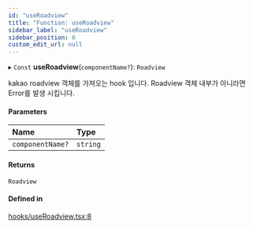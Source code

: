 ```yaml
---
id: "useRoadview"
title: "Function: useRoadview"
sidebar_label: "useRoadview"
sidebar_position: 0
custom_edit_url: null
---
```


▸ `Const` **useRoadview**(`componentName?`): `Roadview`

kakao roadview 객체를 가져오는 hook 입니다.
Roadview 객체 내부가 아니라면 Error를 발생 시킵니다.

#### Parameters

| Name | Type |
| :------ | :------ |
| `componentName?` | `string` |

#### Returns

`Roadview`

#### Defined in

[hooks/useRoadview.tsx:8](https://github.com/JaeSeoKim/react-kakao-maps/blob/66f59fe/src/hooks/useRoadview.tsx#L8)
